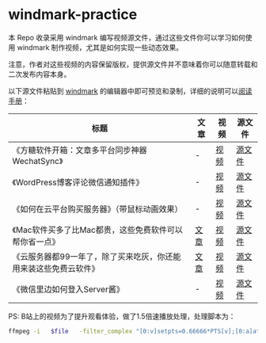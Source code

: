 # windmark-practice

本 Repo 收录采用 windmark 编写视频源文件，通过这些文件你可以学习如何使用 windmark 制作视频，尤其是如何实现一些动态效果。

注意，作者对这些视频的内容保留版权，提供源文件并不意味着你可以随意转载和二次发布内容本身。

以下源文件粘贴到 [windmark](https://windmark.pro) 的编辑器中即可预览和录制，详细的说明可以[阅读手册](http://doc.windmark.top/cn/)：

|标题|文章|视频|源文件|
|-|-|-|-|
|《方糖软件开箱：文章多平台同步神器 WechatSync》|-|[视频](https://www.bilibili.com/video/BV1Db4y1m7WN/) |[源文件](./wechatsync.windmark.md)|
|《WordPress博客评论微信通知插件》|-|[视频](https://www.bilibili.com/video/BV11P4y1p7be/) |[源文件](./wordpress-serverchan.windmark.md)|
|《如何在云平台购买服务器》（带鼠标动画效果）|-|[视频](https://www.bilibili.com/video/BV1kU4y1j73Q/) |[源文件](./buyvps.windmark.md)|
|《Mac软件买多了比Mac都贵，这些免费软件可以帮你省一点》|[文章](https://01.ftqq.com/2021/08/21/mac-free-software/)|[视频](https://www.bilibili.com/video/BV1RL411b7o9) |[源文件](./macsoft.windmark.md)|
|《云服务器都99一年了，除了买来吃灰，你还能用来装这些免费云软件》|[文章](https://01.ftqq.com/2021/08/15/how-to-use-your-99rmb-vps/)|[视频](https://www.bilibili.com/video/BV1kP4y1W7rg/)|[源文件](./99vps.windmark.md)|
|《微信里边如何登入Server酱》|-|[视频](https://www.bilibili.com/video/BV1yg41157XC/)|[源文件](./sctguide.windmark.md)|




PS: B站上的视频为了提升观看体验，做了1.5倍速播放处理，处理脚本为：

```bash
ffmpeg -i   $file   -filter_complex "[0:v]setpts=0.66666*PTS[v];[0:a]atempo=1.5[a]" -map "[v]" -map "[a]"  $out_file ​​​​
```